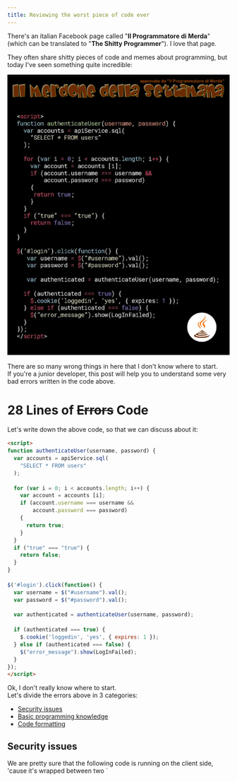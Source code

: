 ```yaml
---
title: Reviewing the worst piece of code ever
---
```


There's an italian Facebook page called "**Il Programmatore di Merda**" (which can be translated to "**The Shitty Programmer**"). I love that page.

They often share shitty pieces of code and memes about programming, but today I've seen something quite incredible:

![Il merdone della settimana (_weekly very big shit_)](/images/2020-07-31/shittycode.jpg)

There are so many wrong things in here that I don't know where to start. \
If you're a junior developer, this post will help you to understand some very bad errors written in the code above.

# 28 Lines of ~~Errors~~ Code
Let's write down the above code, so that we can discuss about it:

```html
<script>
function authenticateUser(username, password) {
  var accounts = apiService.sql(
    "SELECT * FROM users"
  );

  for (var i = 0; i < accounts.length; i++) {
    var account = accounts [i];
    if (account.username === username &&
        account.password === password)
    {
      return true;
    }
  }
  if ("true" === "true") {
    return false;
  }
}

$('#login').click(function() {
  var username = $("#username").val();
  var password = $("#password").val();

  var authenticated = authenticateUser(username, password);

  if (authenticated === true) {
    $.cookie('loggedin', 'yes', { expires: 1 });
  } else if (authenticated === false) {
    $("error_message").show(LogInFailed);
  }
});
</script>
```

Ok, I don't really know where to start. \
Let's divide the errors above in 3 categories:

- [Security issues](#security-issues)
- [Basic programming knowledge](#basic-programming-knowledge)
- [Code formatting](#code-formatting)

<h2 id="security-issues">Security issues</h2>
We are pretty sure that the following code is running on the client side, 'cause it's wrapped between two `<script>` tags (also, is using jQuery). \
Don't get me wrong, it would have been terrible even on the server side, but running that code on the client exposes your database to... everyone.

Let's take a look at the `authenticateUser` function:

```javascript
function authenticateUser(username, password) {
  var accounts = apiService.sql(
    "SELECT * FROM users"
  );

  for (var i = 0; i < accounts.length; i++) {
    var account = accounts [i];
    if (account.username === username &&
        account.password === password)
    {
      return true;
    }
  }
  if ("true" === "true") {
    return false;
  }
}
```

We have a function somewhere called `apiServices` which exposes a `.sql` method, where you can run SQL queries against the database. \
That means that if you open the console on the web page that is hosting the above code, you'll be able to spawn every kind of query. \

You could do something like that:

```javascript
apiService.sql("show tables;");
```

and it will return the complete list of their database tables by using their own APIs.\
But hey, ok, let's pretend that this is not a real problem. But take a look at that:

```javascript
if (account.username === username &&
    account.password === password)
```

so you're telling me that you're saving all the passwords without hashing them? \
Great move! Now I can attach a debugger to the Chrome console and see every user's password. \
I'm also pretty sure that an high percentage of users uses the same username/password tuple for social networks, email services, bank accounts and so on.

<div style="width:100%;height:0;padding-bottom:56%;position:relative;"><iframe src="https://giphy.com/embed/RyXVu4ZW454IM" width="100%" height="100%" style="position:absolute" frameBorder="0" class="giphy-embed" allowFullScreen></iframe></div>

There's also a problem on how they're trying to setup the `loggedin` cookie:

```js
$.cookie('loggedin', 'yes', { expires: 1 });
```

So they're basically using jQuery for setting a cookie which tells to the web application if a user is authenticated or not. \

Well, **NEVER SET THIS KIND OF COOKIES USING JAVASCRIPT**.

If you need to store that kind of information, cookies are the most common choice, and that's ok! But setting them using JavaScript means that you cannot set the `httpOnly` attribute, so every single malevolent script will gain access to your cookies.

Yes, I know, they're just storing a key value like `'loggedin': 'yes'`, so that's not the case, but that's a very bad practice.

Also, opening my Chrome console I could always type `$.cookie('loggedin', 'yes', { expires: 1000000000000 });` and I will stay loggedin forever without even have an account.

<h2 id="basic-programming-knowledge">Basic programming knowledge</h2>
There are so many things to say and so little time. \
Obviously the `authenticateUser` function is pure garbage, and it shows some lacks of basic programming knowledge.\ 

```javascript
function authenticateUser(username, password) {
  var accounts = apiService.sql(
    "SELECT * FROM users"
  );

  for (var i = 0; i < accounts.length; i++) {
    var account = accounts [i];
    if (account.username === username &&
        account.password === password)
    {
      return true;
    }
  }
  if ("true" === "true") {
    return false;
  }
}
```

Instead of selecting every single user inside of the database, why doesn't he/she select just the user with a given username and a given password? \
What if he/she had millions of users in that database? \

I've said before and I'll say it again, **why they're not hashing passwords inside of their database?**

Let's move on to the returning value of `authenticateUser`. \
For what I see, it takes two arguments of type `string` and returns a single `boolean` value. \

So, the following piece of code, even being awful, makes a bit of sense:

```js
for (var i = 0; i < accounts.length; i++) {
  var account = accounts [i];
  if (account.username === username &&
      account.password === password)
  {
    return true;
  }
}
```

"does an user with _**X**_ username and _**Y**_ password exists? Yes, so I'll return `true`". \
But this:

```javascript
if ("true" === "true") {
  return false;
}
```

This doesn't make sense at all. \
Why doesn't this function return `false` without this always-true conditional?

Now let's analyze the following code:

```javascript
$('#login').click(function() {
  var username = $("#username").val();
  var password = $("#password").val();

  var authenticated = authenticateUser(username, password);

  if (authenticated === true) {
    $.cookie('loggedin', 'yes', { expires: 1 });
  } else if (authenticated === false) {
    $("error_message").show(LogInFailed);
  }
});
```

The part where it's taking the values using jQuery is ok. \
The problem is how it's handling the `loggedin` cookie. \

We've previously talked about the fact that I could just open my Chrome console and type `$.cookie('loggedin', 'yes', { expires: 1 });` in order to stay authenticated for one day without even the need for an account. \

So, how the heck does this web page know who I am? \
Maybe it's just showing some private content under username/password authentication, so it's not showing any personal data. No one will ever know.

<h2 id="code-formatting"> Code Formatting </h2>
Probably the less critical part of the whole code, but we can clearly see that this developer have copied/pasted some code taken from some website.

Here we can see the use of the double quotes for writing strings:

```javascript
var username = $("#username").val();
var password = $("#password").val();
```

Here we can see single quotes:

```javascript
$.cookie('loggedin', 'yes', { expires: 1 });
```

This may not look important, but it's actually telling us that the developer has probably copied some code from StackOverflow without even rewriting it following a common style guide for the whole codebase. \
Of course this is a minor issue, but it show that the developer doesn't really care about understanding how the code is working, it just want it to work in some way.

Don't get me wrong, I do search things on Google daily, but it is more important to understand (for instance) how to set a cookie, than copy and paste something just to make it work. \
What if for some reason the whole process breaks? How do you know which part of your script is not working?

## Conclusion

I'm absolutely sure that the code above is fake. \
That's the first time that I see a synchronous SQL query:

```javascript
var accounts = apiService.sql(
  "SELECT * FROM users"
);
```

Normally, I'd expect something like that:

```javascript
var accounts = apiService.sql("SELECT * FROM users", (err, res) => {
  console.log(err); // some error
  console.log(res); // query result
});
```

or like that:

```javascript
var accounts = await apiService.sql(
  "SELECT * FROM users"
);
```

Even if `apiService.sql` returns a value synchronously (which I doubt), internally it have to open a connection to a database, make a query and send back the response, which (as you may have guessed) can't be synchronous. \

But even if the code above was not a fake, I'm sure that it has been written by a junior dev. \
During my first weeks as a developer, I'm pretty sure I wrote such bad code for my old company (sorry :D). \

**It's not a junior developer fault**. \
Let's pretend that the above code is real. The junior developer here is making its best for making it work.\
He/she have yet to learn how to properly handle SQL queries, cookies and other stuff, and that's totally fine!\

Senior developers should provide some form of mentorship in order to make sure that junior devs can understand their errors, and such bad code won't go in production.\

I know for sure that there are certain companies that doesn't really care about the code that they're shipping.\
Does it solve a problem? Deploy it.\
Is it written by a junior, without even an approval from a senior dev? Deploy it.\

Shit happens.

## UPDATE 2020/08/03

After discussing this article on [Reddit](https://www.reddit.com/r/programming/comments/i1ph52/reviewing_the_worst_piece_of_code_ever), a very nice guy reached out sharing the following Reddit thread: [https://www.reddit.com/r/programminghorror/comments/66klvc/this_javascript_code_powers_a_1500_user_intranet](https://www.reddit.com/r/programminghorror/comments/66klvc/this_javascript_code_powers_a_1500_user_intranet)

"_This JavaScript code powers a 1,500 user intranet application_"

so apparently I was wrong. This piece of code is not fake!